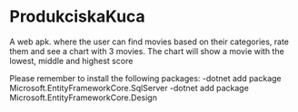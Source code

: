 # ProdukciskaKuca
A web apk. where the user can find movies based on their categories, rate them and see a chart with 3 movies. The chart will show a movie with the lowest, middle and highest score

Please remember to install the following packages:
-dotnet add package Microsoft.EntityFrameworkCore.SqlServer
-dotnet add package Microsoft.EntityFrameworkCore.Design
